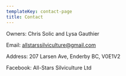 ```yaml
---
templateKey: contact-page
title: Contact
---
```

Owners: Chris Solic and Lysa Gauthier

Email: <allstarssilviculture@gmail.com>

Address: 207 Larsen Ave, Enderby BC, V0E1V2

Facebook: All-Stars Silviculture Ltd

